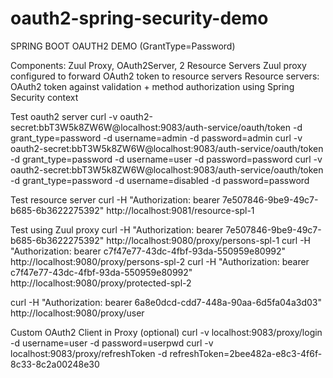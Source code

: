 # oauth2-spring-security-demo

SPRING BOOT OAUTH2 DEMO (GrantType=Password)

Components: Zuul Proxy, OAuth2Server, 2 Resource Servers
Zuul proxy configured to forward OAuth2 token to resource servers
Resource servers:  OAuth2 token against validation + method authorization using Spring Security context 

Test oauth2 server
curl -v oauth2-secret:bbT3W5k8ZW6W@localhost:9083/auth-service/oauth/token -d grant_type=password -d username=admin -d password=admin
curl -v oauth2-secret:bbT3W5k8ZW6W@localhost:9083/auth-service/oauth/token -d grant_type=password -d username=user -d password=password
curl -v oauth2-secret:bbT3W5k8ZW6W@localhost:9083/auth-service/oauth/token -d grant_type=password -d username=disabled -d password=password

Test resource server
curl -H "Authorization: bearer 7e507846-9be9-49c7-b685-6b3622275392" http://localhost:9081/resource-spl-1

Test using Zuul proxy
curl -H "Authorization: bearer 7e507846-9be9-49c7-b685-6b3622275392" http://localhost:9080/proxy/persons-spl-1
curl -H "Authorization: bearer c7f47e77-43dc-4fbf-93da-550959e80992" http://localhost:9080/proxy/persons-spl-2
curl -H "Authorization: bearer c7f47e77-43dc-4fbf-93da-550959e80992" http://localhost:9080/proxy/protected-spl-2

curl -H "Authorization: bearer 6a8e0dcd-cdd7-448a-90aa-6d5fa04a3d03" http://localhost:9080/proxy/user

Custom OAuth2 Client in Proxy (optional)
curl -v localhost:9083/proxy/login -d username=user -d password=userpwd
curl -v localhost:9083/proxy/refreshToken -d refreshToken=2bee482a-e8c3-4f6f-8c33-8c2a00248e30

